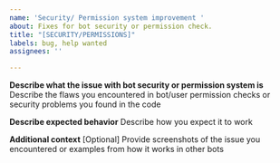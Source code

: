 ```yaml
---
name: 'Security/ Permission system improvement '
about: Fixes for bot security or permission check.
title: "[SECURITY/PERMISSIONS]"
labels: bug, help wanted
assignees: ''

---
```


**Describe what the issue with bot security or permission system is**
Describe the flaws you encountered in bot/user permission checks or security problems you found in the code

**Describe expected behavior**
Describe how you expect it to work

**Additional context** [Optional]
Provide screenshots of the issue you encountered or examples from how it works in other bots
